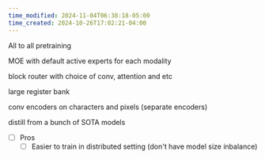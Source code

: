 ```yaml
---
time_modified: 2024-11-04T06:38:18-05:00
time_created: 2024-10-26T17:02:21-04:00
---
```


All to all pretraining

MOE with default active experts for each modality

block router with choice of conv, attention and etc

large register bank

conv encoders on characters and pixels (separate encoders)


distill from a bunch of SOTA models 

- [ ] Pros
	- [ ] Easier to train in distributed setting (don't have model size inbalance)